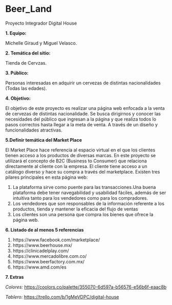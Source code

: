 # Beer_Land
Proyecto Integrador Digital House

**1. Equipo:**

Michelle Giraud y Miguel Velasco.

**2. Temática del sitio:**

Tienda de Cervzas.

**3. Público:**

Personas interesadas en adquirir un cervezas de distintas nacionalidades (Todas las edades).

**4. Objetivo:**

El objetivo de este proyecto es realizar una página web enfocada a la venta de cervezas de distintas nacionalidade. Se busca dirigirnos y conocer las necesidades del público que ingresan a la página y que realiza todos lo pasos correctos hasta llegar a la meta de venta. A través de un diseño y funcionalidades atractivas.

**5.Definir temática del Market Place**

El Market Place hace referencia al espacio virtual en el que los clientes tienen acceso a los productos de diversas marcas. En este proyecto se utilizará el concepto de B2C (Business to Consumer) que relaciona directamente al cliente con la empresa. El cliente tiene acceso a un catálogo diverso y hace su compra a través del marketplace. Existen tres pilares principales en esta página web: 
1. La plataforma sirve como puente para las transacciones.Una buena plataforma debe tener navegabilidad y usabilidad fáciles, además de ser intuitiva tanto para los vendedores como para los compradores.
2. Los vendedores que son responsables de la información referente a los productos, tienda y mantener la eficacia del flujo de ventas 
3. Los clientes son una persona que compra los bienes que ofrece la página web.

**6. Listado de al menos 5 referencias**

<ol> 
        <li>https://www.facebook.com/marketplace/</li>
        <li>https://www.beerhouse.mx/</li>
        <li>https://clinicadelplay.com/</li>
        <li>https://www.mercadolibre.com.co/</li>
        <li>https://www.beerfactory.com.mx/</li>
        <li>https://www.amd.com/es</li>
</ol>

**7. Extras**

*Colores:* https://coolors.co/palette/355070-6d597a-b56576-e56b6f-eaac8b

*Tablero:* https://trello.com/b/1gMeVDPC/digital-house
